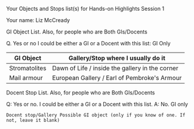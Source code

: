 Your Objects and Stops list(s) for
Hands-on Highlights Session 1

Your name: Liz McCready

GI Object List. Also, for people who are Both GIs/Docents

Q. Yes or no I could be either a GI or a Docent with this list: GI Only

		

| GI Object     | Gallery/Stop where I usually do it |
| ----------- | -------------------------------------------------------- |
| Stromatolites     | Dawn of Life / inside the gallery in the corner      |
| Mail armour   | European Gallery / Earl of Pembroke's Armour       |



Docent Stop List. Also, for people who are Both GIs/Docents

Q: Yes or no. I could be either a GI or a Docent with this list. A: No. GI only

	Docent stop/Gallery	Possible GI object (only if you know of one. If not, leave it blank)
